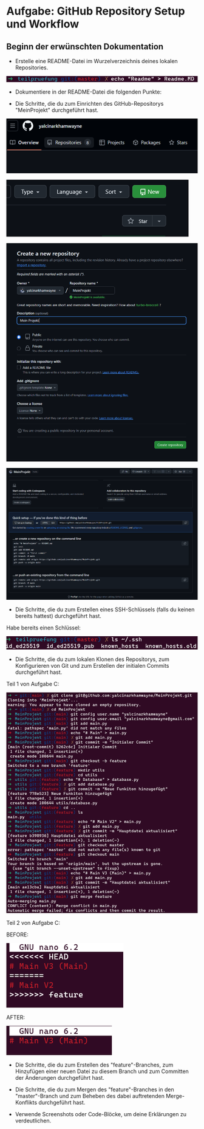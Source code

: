 # Aufgabe: GitHub Repository Setup und Workflow

## Beginn der erwünschten Dokumentation
- Erstelle eine README-Datei im Wurzelverzeichnis deines lokalen Repositories.

![alt text](assets/createreadme.png)
- Dokumentiere in der README-Datei die folgenden Punkte:

- Die Schritte, die du zum Einrichten des GitHub-Repositorys "MeinProjekt" durchgeführt hast.

![alt text](assets/repo.png)

![alt text](assets/newrepo.png)

![alt text](assets/reposettings.png)

![alt text](assets/repourl.png)

- Die Schritte, die du zum Erstellen eines SSH-Schlüssels (falls du keinen bereits hattest) durchgeführt hast.

Habe bereits einen Schlüssel:

![alt text](assets/ssh.png)



- Die Schritte, die du zum lokalen Klonen des Repositorys, zum Konfigurieren von Git und zum Erstellen der initialen Commits durchgeführt hast.

Teil 1 von Aufgabe C:

![alt text](assets/localrepoandworkflow.png)

Teil 2 von Aufgabe C:

BEFORE:

![alt text](assets/before.png)

AFTER:

![alt text](assets/after.png)

- Die Schritte, die du zum Erstellen des "feature"-Branches, zum Hinzufügen einer neuen Datei zu diesem Branch und zum Committen der Änderungen durchgeführt hast.

- Die Schritte, die du zum Mergen des "feature"-Branches in den "master"-Branch und zum Beheben des dabei auftretenden Merge-Konflikts durchgeführt hast.

- Verwende Screenshots oder Code-Blöcke, um deine Erklärungen zu verdeutlichen.
